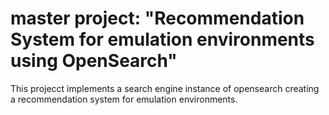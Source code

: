 # master project: "Recommendation System for emulation environments using OpenSearch"
This projecct implements a search engine instance of opensearch creating a recommendation system for emulation environments. 
